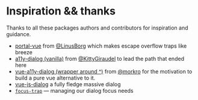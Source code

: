 # Inspiration && thanks
Thanks to all these packages authors and contributors for inspiration and guidance.

- [portal-vue](https://github.com/LinusBorg/portal-vue) from [@LinusBorg](https://github.com/LinusBorg) which makes escape overflow traps like breeze
- [a11y-dialog (vanilla)](http://edenspiekermann.github.io/a11y-dialog/) from [@KittyGiraudel](https://github.com/KittyGiraudel) to lead the path that ended here
- [vue-a11y-dialog (wrapper around ^)](https://github.com/morkro/vue-a11y-dialog) from [@morkro](https://github.com/morkro) for the motivation to build a pure vue alternative to it.
- [vue-js-dialog](https://github.com/euvl/vue-js-modal) a fully fledge massive dialog
- [`focus-trap`](https://github.com/focus-trap/focus-trap) — managing our dialog focus needs